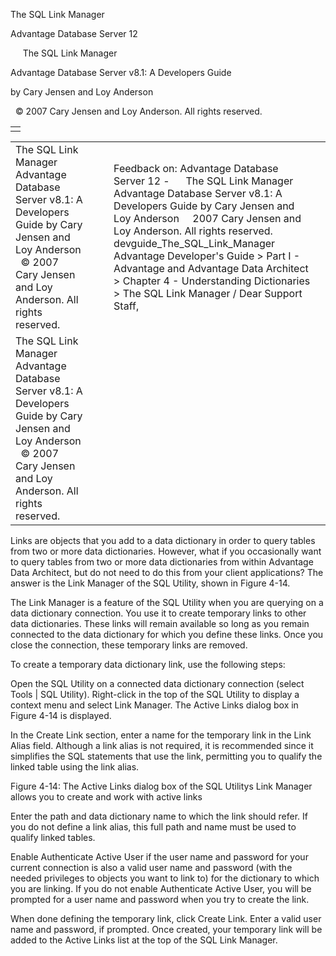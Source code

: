 The SQL Link Manager




Advantage Database Server 12  

     The SQL Link Manager

Advantage Database Server v8.1: A Developers Guide

by Cary Jensen and Loy Anderson

  © 2007 Cary Jensen and Loy Anderson. All rights reserved.

|  |
| --- |
|  |

|  |  |  |  |  |
| --- | --- | --- | --- | --- |
| The SQL Link Manager  Advantage Database Server v8.1: A Developers Guide  by Cary Jensen and Loy Anderson    © 2007 Cary Jensen and Loy Anderson. All rights reserved. |  |  | Feedback on: Advantage Database Server 12 -      The SQL Link Manager Advantage Database Server v8.1: A Developers Guide by Cary Jensen and Loy Anderson     2007 Cary Jensen and Loy Anderson. All rights reserved. devguide\_The\_SQL\_Link\_Manager Advantage Developer's Guide > Part I - Advantage and Advantage Data Architect > Chapter 4 - Understanding Dictionaries > The SQL Link Manager / Dear Support Staff, |  |
| The SQL Link Manager  Advantage Database Server v8.1: A Developers Guide  by Cary Jensen and Loy Anderson    © 2007 Cary Jensen and Loy Anderson. All rights reserved. |  |  |  |  |

Links are objects that you add to a data dictionary in order to query tables from two or more data dictionaries. However, what if you occasionally want to query tables from two or more data dictionaries from within Advantage Data Architect, but do not need to do this from your client applications? The answer is the Link Manager of the SQL Utility, shown in Figure 4-14.

The Link Manager is a feature of the SQL Utility when you are querying on a data dictionary connection. You use it to create temporary links to other data dictionaries. These links will remain available so long as you remain connected to the data dictionary for which you define these links. Once you close the connection, these temporary links are removed.

To create a temporary data dictionary link, use the following steps:

Open the SQL Utility on a connected data dictionary connection (select Tools | SQL Utility). Right-click in the top of the SQL Utility to display a context menu and select Link Manager. The Active Links dialog box in Figure 4-14 is displayed.

In the Create Link section, enter a name for the temporary link in the Link Alias field. Although a link alias is not required, it is recommended since it simplifies the SQL statements that use the link, permitting you to qualify the linked table using the link alias.

Figure 4-14: The Active Links dialog box of the SQL Utilitys Link Manager allows you to create and work with active links

Enter the path and data dictionary name to which the link should refer. If you do not define a link alias, this full path and name must be used to qualify linked tables.

Enable Authenticate Active User if the user name and password for your current connection is also a valid user name and password (with the needed privileges to objects you want to link to) for the dictionary to which you are linking. If you do not enable Authenticate Active User, you will be prompted for a user name and password when you try to create the link.

When done defining the temporary link, click Create Link. Enter a valid user name and password, if prompted. Once created, your temporary link will be added to the Active Links list at the top of the SQL Link Manager.